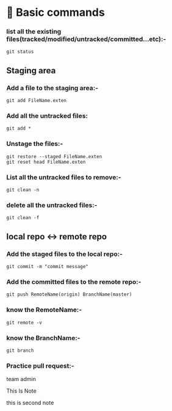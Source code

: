 # :stop_sign: Basic commands
  ### list all the existing files(tracked/modified/untracked/committed...etc):-
    git status
  ## Staging area
   ### Add a file to the staging area:-
    git add FileName.exten
   ### Add all the untracked files:
    git add *
   ### Unstage the files:-
    git restore --staged FileName.exten
    git reset head FileName.exten
   ### List all the untracked files to remove:-
    git clean -n
   ### delete all the untracked files:-
    git clean -f
  ## local repo :left_right_arrow: remote repo
   ### Add the staged files to the local repo:-
    git commit -m "commit message"
   ### Add the committed files to the remote repo:-
    git push RemoteName(origin) BranchName(master)
   ### know the RemoteName:-
    git remote -v
   ### know the BranchName:-
    git branch
   
 
 ### Practice pull request:-
  team admin

  This Is Note 

  this is second note
